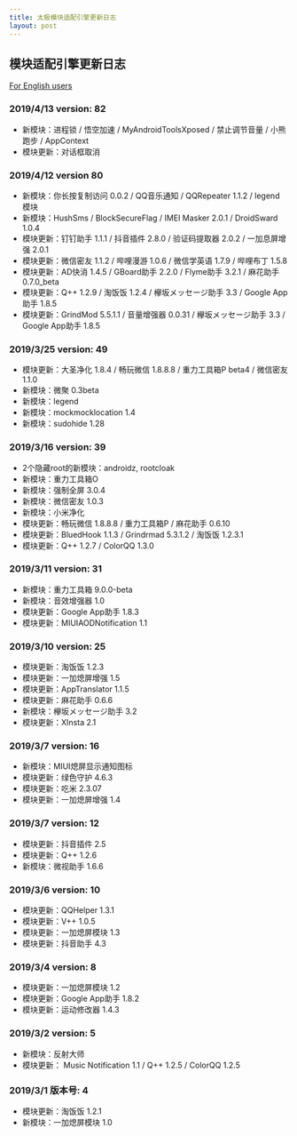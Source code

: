 ```yaml
---
title: 太极模块适配引擎更新日志
layout: post
---
```


## 模块适配引擎更新日志

[For English users](changelog)

### 2019/4/13 version: 82

- 新模块：进程锁 / 悟空加速 / MyAndroidToolsXposed / 禁止调节音量 / 小熊跑步 / AppContext
- 模块更新：对话框取消

### 2019/4/12 version 80

- 新模块：你长按复制访问 0.0.2 / QQ音乐通知 / QQRepeater 1.1.2 / legend 模块
- 新模块：HushSms / BlockSecureFlag / IMEI Masker 2.0.1 / DroidSward 1.0.4
- 模块更新：钉钉助手 1.1.1 / 抖音插件 2.8.0 / 验证码提取器 2.0.2 / 一加息屏增强 2.0.1
- 模块更新：微信密友 1.1.2 / 哔哩漫游 1.0.6 / 微信学英语 1.7.9 / 哔哩布丁 1.5.8
- 模块更新：AD快消 1.4.5 / GBoard助手 2.2.0 / Flyme助手 3.2.1 / 麻花助手 0.7.0_beta
- 模块更新：Q++ 1.2.9 / 淘饭饭 1.2.4 / 欅坂メッセージ助手 3.3 / Google App助手 1.8.5
- 模块更新：GrindMod 5.5.1.1 / 音量增强器 0.0.31 / 欅坂メッセージ助手 3.3 / Google App助手 1.8.5

### 2019/3/25 version: 49

- 模块更新：大圣净化 1.8.4 / 畅玩微信 1.8.8.8 / 重力工具箱P beta4 / 微信密友 1.1.0
- 新模块：微聚 0.3beta
- 新模块：legend
- 新模块：mockmocklocation 1.4
- 新模块：sudohide 1.28

### 2019/3/16 version: 39

- 2个隐藏root的新模块：androidz, rootcloak
- 新模块：重力工具箱O
- 新模块：强制全屏 3.0.4
- 新模块：微信密友 1.0.3
- 新模块：小米净化
- 模块更新：畅玩微信 1.8.8.8 / 重力工具箱P / 麻花助手 0.6.10
- 模块更新：BluedHook 1.1.3 / Grindrmad 5.3.1.2 / 淘饭饭 1.2.3.1
- 模块更新：Q++ 1.2.7 / ColorQQ 1.3.0

### 2019/3/11 version: 31
- 新模块：重力工具箱 9.0.0-beta
- 新模块：音效增强器 1.0
- 模块更新：Google App助手 1.8.3
- 模块更新：MIUIAODNotification 1.1

### 2019/3/10 version: 25

- 模块更新：淘饭饭 1.2.3
- 模块更新：一加熄屏增强 1.5
- 模块更新：AppTranslator 1.1.5
- 模块更新：麻花助手 0.6.6
- 新模块：欅坂メッセージ助手 3.2
- 模块更新：XInsta 2.1

### 2019/3/7 version: 16

- 新模块：MIUI熄屏显示通知图标
- 模块更新：绿色守护 4.6.3
- 模块更新：吃米 2.3.07
- 模块更新：一加熄屏增强 1.4

### 2019/3/7 version: 12

- 模块更新：抖音插件 2.5
- 模块更新：Q++ 1.2.6
- 新模块：微视助手 1.6.6

### 2019/3/6 version: 10

- 模块更新：QQHelper 1.3.1
- 模块更新：V++ 1.0.5
- 模块更新：一加熄屏模块 1.3
- 模块更新：抖音助手 4.3

### 2019/3/4 version: 8

- 模块更新：一加熄屏模块 1.2
- 模块更新：Google App助手 1.8.2
- 模块更新：运动修改器 1.4.3

### 2019/3/2 version: 5

- 新模块：反射大师
- 模块更新： Music Notification 1.1 / Q++ 1.2.5 / ColorQQ 1.2.5 

### 2019/3/1 版本号: 4

- 模块更新：淘饭饭 1.2.1
- 新模块：一加熄屏模块 1.0

